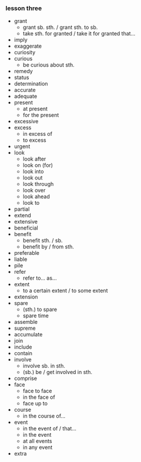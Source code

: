 ### lesson three

* grant
    - grant sb. sth. / grant sth. to sb.
    - take sth. for granted / take it for granted that...
* imply
* exaggerate
* curiosity
* curious
    - be curious about sth.
* remedy
* status
* determination
* accurate
* adequate
* present
    - at present
    - for the present
* excessive
* excess
    - in excess of
    - to excess
* urgent
* look
    - look after
    - look on (for)
    - look into
    - look out
    - look through
    - look over
    - look ahead
    - look to
* partial
* extend
* extensive
* beneficial
* benefit
    - benefit sth. / sb.
    - benefit by / from sth.
* preferable
* liable
* pile
* refer
    - refer to... as...
* extent
    - to a certain extent / to some extent
* extension
* spare
    - (sth.) to spare
    - spare time
* assemble
* supreme
* accumulate
* join
* include
* contain
* involve
    - involve sb. in sth.
    - (sb.) be / get involved in sth.
* comprise
* face
    - face to face
    - in the face of
    - face up to
* course
    - in the course of...
* event
    - in the event of / that...
    - in the event
    - at all events
    - in any event
* extra
